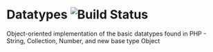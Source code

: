 Datatypes ![Build Status](https://api.travis-ci.org/Alaneor/Datatypes.png)
=========

Object-oriented implementation of the basic datatypes found in PHP - String, Collection, Number, and new base type Object

